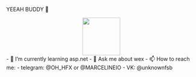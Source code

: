 YEEAH BUDDY 👋
<div id="header" align="center">
  <img src="https://tenor.com/f0Yw0TiUO0v.gif" width="100"/>
</div>
- 🌱 I’m currently learning asp.net
- 💬 Ask me about wex
- 📫 How to reach me: 
- telegram: @OH_HFX or @MARCELINEIO
- VK: @unknownfsb
<!--
**Classonsy/Classonsy** is a ✨ _special_ ✨ repository because its `README.md` (this file) appears on your GitHub profile.

Here are some ideas to get you started:

- 🔭 I’m currently working on ...
- 🌱 I’m currently learning ...
- 👯 I’m looking to collaborate on ...
- 🤔 I’m looking for help with ...
- 💬 Ask me about ...
- 📫 How to reach me: ...
- 😄 Pronouns: ...
- ⚡ Fun fact: ...
-->
